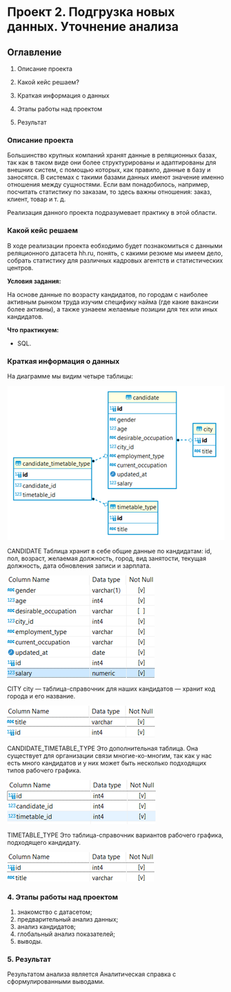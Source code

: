 
# Проект 2. Подгрузка новых данных. Уточнение анализа 

## Оглавление
1. Описание проекта

2. Какой кейс решаем?

3. Краткая информация о данных

4. Этапы работы над проектом

5. Результат


### Описание проекта
Большинство крупных компаний хранят данные в реляционных базах, так как в таком виде они более структурированы и адаптированы для внешних систем, с помощью которых, как правило, данные в базу и заносятся. В системах с такими базами данных имеют значение именно отношения между сущностями. Если вам понадобилось, например, посчитать статистику по заказам, то здесь важны отношения: заказ, клиент, товар и т. д.

Реализация данного проекта подразумевает практику в этой области.


### Какой кейс решаем
В ходе реализации проекта еобходимо будет познакомиться с данными реляционного датасета hh.ru, понять, с какими резюме мы имеем дело, собрать статистику для различных кадровых агентств и статистических центров.

**Условия задания:**

На основе данные по возрасту кандидатов, по городам с наиболее активным рынком труда изучим специфику найма (где какие вакансии более активны), а также узнаеем желаемые позиции для тех или иных кандидатов.

**Что практикуем:**

- SQL.


### Краткая информация о данных

На диаграмме мы видим четыре таблицы:

![изображение](https://github.com/slagovskiy/DST/blob/main/Project-2/data/t1.png?raw=true)
 
CANDIDATE
Таблица хранит в себе общие данные по кандидатам: id, пол, возраст, желаемая должность, город, вид занятости, текущая должность, дата обновления записи и зарплата.

![изображение](https://github.com/slagovskiy/DST/blob/main/Project-2/data/t2.png?raw=true)

CITY
city — таблица-справочник для наших кандидатов — хранит код города и его название.

![изображение](https://github.com/slagovskiy/DST/blob/main/Project-2/data/t3.png?raw=true)

CANDIDATE_TIMETABLE_TYPE
Это дополнительная таблица. Она существует для организации связи многие-ко-многим, так как у нас есть много кандидатов и у них может быть несколько подходящих типов рабочего графика.

![изображение](https://github.com/slagovskiy/DST/blob/main/Project-2/data/t4.png?raw=true)

TIMETABLE_TYPE
Это таблица-справочник вариантов рабочего графика, подходящего кандидату.
 
![изображение](https://github.com/slagovskiy/DST/blob/main/Project-2/data/t5.png?raw=true)



### 4. Этапы работы над проектом

1. знакомство с датасетом;
2. предварительный анализ данных;
3. анализ кандидатов;
4. глобальный анализ показателей;
5. выводы.




### 5. Результат

Результатом анализа является Аналитическая справка с сформулированными выводами.





